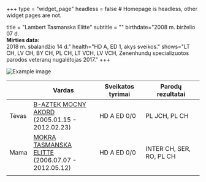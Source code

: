 +++
type = "widget_page"
headless = false  # Homepage is headless, other widget pages are not.

title = "Lambert Tasmanska Elitte" 
subtitle = ""
birthdate="2008 m. birželio 07 d. <br> **Mirties data:** <br> 2018 m. sbalandžio 14 d."
health="HD A, ED 1, akys sveikos."
shows="LT CH, LV CH, BY CH, PL CH, LT VCH, LV VCH, Zenenhundų specializuotos parodos veteranų nugalėtojas 2017."
+++

![Example image](/img/lambert.jpg)

|     | Vardas           | Sveikatos tyrimai      |Parodų rezultatai      |
|-----|------------|-------|------|
|Tėvas|[B-AZTEK MOCNY AKORD](#gallery-gallery-5) <br> (2005.01.15 - 2012.02.23)|HD A ED 0/0|PL JCH, PL CH|        
|Mama|[MOKRA TASMANSKA ELITTE](#gallery-gallery-6) <br> (2006.07.07 - 2012.05.12)|HD A ED 0/0|INTER CH, SER, RO, PL CH| 
||
